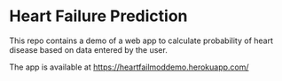 # Heart Failure Prediction
This repo contains a demo of a web app to calculate probability of heart disease based on data entered by the user.

The app is available at https://heartfailmoddemo.herokuapp.com/
